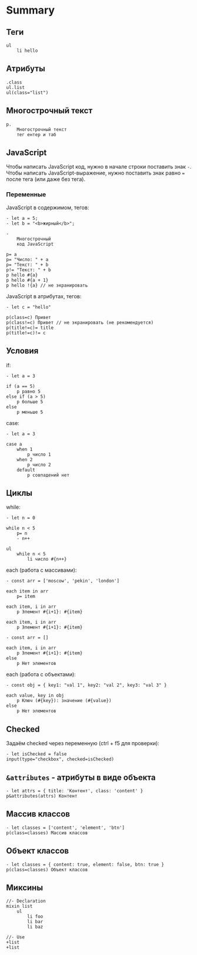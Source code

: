 # Summary

## Теги

    ul
        li hello

## Атрибуты

    .class
    ul.list
    ul(class="list")

## Многострочный текст

    p.
        Многострочный текст
        тег ентер и таб

## JavaScript
Чтобы написать JavaScript код, нужно в начале строки поставить знак `-`.  
Чтобы написать JavaScript-выражение, нужно поставить знак равно `=` после тега (или даже без тега).

### Переменные
JavaScript в содержимом, тегов:

    - let a = 5;
    - let b = "<b>жирный</b>";

    -
        Многострочный
        код JavaScript

    p= a
    p= "Число: " + a
    p= "Текст: " + b
    p!= "Текст: " + b
    p hello #{a}
    p hello #{a + 1}
    p hello !{a} // не экранировать

JavaScript в атрибутах, тегов:

    - let c = "hello"

    p(class=c) Привет
    p(class!=c) Привет // не экранировать (не рекомендуется)
    p(title!=c)= title
    p(title!=c)!= c

## Условия

if:

    - let a = 3

    if (a == 5)
        p равно 5
    else if (a > 5)
        p больше 5
    else
        p меньше 5

case:

    - let a = 3

    case a
        when 1
            p число 1
        when 2
            p число 2
        default
            p совпадений нет

## Циклы

while:

    - let n = 0

    while n < 5
        p= n
        - n++

    ul
        while n < 5
            li число #{n++}

each (работа с массивами):

    - const arr = ['moscow', 'pekin', 'london']

    each item in arr
        p= item
    
    each item, i in arr
        p Элемент #{i+1}: #{item}
    
    each item, i in arr
        p Элемент #{i+1}: #{item}
    
    - const arr = []

    each item, i in arr
        p Элемент #{i+1}: #{item}
    else
        p Нет элементов

each (работа с объектами):

    - const obj = { key1: "val 1", key2: "val 2", key3: "val 3" }

    each value, key in obj
        p Ключ (#{key}): значение (#{value})
    else
        p Нет элементов

## Checked
Задаём checked через переменную (ctrl + f5 для проверки):

    - let isChecked = false
    input(type="checkbox", checked=isChecked)

## `&attributes` - aтрибуты в виде объекта

    - let attrs = { title: 'Контент', class: 'content' }
    p&attributes(attrs) Контент

## Массив классов

    - let classes = ['content', 'element', 'btn']
    p(class=classes) Массив классов

## Объект классов

    - let classes = { content: true, element: false, btn: true }
    p(class=classes) Объект классов

## Миксины

    //- Declaration
    mixin list
        ul
            li foo
            li bar
            li baz

    //- Use
    +list
    +list